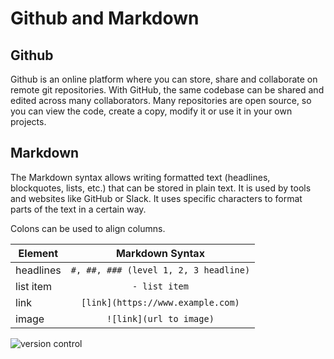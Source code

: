 # Github and Markdown

## Github

Github is an online platform where you can store, share and collaborate on remote git repositories. With GitHub, the same codebase can be shared and edited across many collaborators. Many repositories are open source, so you can view the code, create a copy, modify it or use it in your own projects.

## Markdown

The Markdown syntax allows writing formatted text (headlines, blockquotes, lists, etc.) that can be stored in plain text. It is used by tools and websites like GitHub or Slack. It uses specific characters to format parts of the text in a certain way.

Colons can be used to align columns.

| Element   |            Markdown Syntax            |
| --------- | :-----------------------------------: |
| headlines | `#, ##, ### (level 1, 2, 3 headline)` |
| list item |             `- list item`             |
| link      |   `[link](https://www.example.com)`   |
| image     |        `![link](url to image)`        |

![version control](https://github.com/neuefische/hh-web-22-6/blob/week1-day1/images/version-control-example.png?raw=true)
